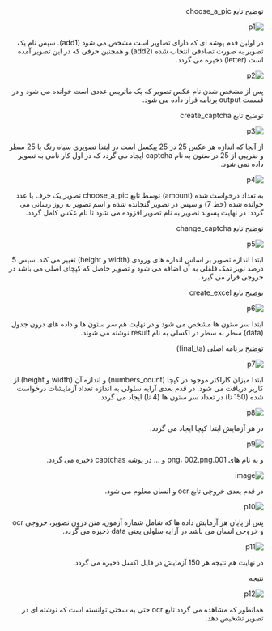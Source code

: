 <div dir = "rtl">
توضیح تابع choose_a_pic
 
 ![p1](https://user-images.githubusercontent.com/80279784/118284149-5c101380-b4e5-11eb-8536-f4903941e3fc.PNG)

 
 
در اولین قدم پوشه ای که دارای تصاویر است مشخص می شود (add1). سپس نام یک تصویر به صورت تصادفی انتخاب شده (add2) و همچنین حرفی که در این تصویر آمده است (letter) ذخیره می گردد.
 
 
 
 ![p2](https://user-images.githubusercontent.com/80279784/118284236-71853d80-b4e5-11eb-871b-065686040c55.PNG)

 
 
پس از مشخص شدن نام عکس تصویر که یک ماتریس عددی است خوانده می شود و در قسمت output برنامه قرار داده می شود.
 
 
توضیح تابع create_captcha
 
 
 ![p3](https://user-images.githubusercontent.com/80279784/118284395-9d082800-b4e5-11eb-9f72-6c6ce614ba34.PNG)

 
 
 
از آنجا که اندازه هر عکس 25 در 25 پیکسل است در ابتدا تصویری سیاه رنگ با 25 سطر و ضریبی از 25 در ستون به نام captcha ایجاد می گردد که در اول کار نامی به تصویر داده نمی شود.
 
 
 ![p4](https://user-images.githubusercontent.com/80279784/118284472-b4dfac00-b4e5-11eb-9f69-57f1dd924c59.PNG)

 
 
 
به تعداد درخواست شده (amount) توسط تابع choose_a_pic تصویر یک حرف یا عدد خوانده شده (خط 7) و سپس در تصویر گنجانده شده و اسم تصویر به روز رسانی می گردد. در نهایت پسوند تصویر به نام تصویر افزوده می شود تا نام عکس کامل گردد.
 
 
 
توضیح تابع change_captcha
 
 
 ![p5](https://user-images.githubusercontent.com/80279784/118284776-05efa000-b4e6-11eb-9898-bd02f0fdfdfc.PNG)

 
 
 
ابتدا اندازه تصویر بر اساس اندازه های ورودی (width و height) تغییر می کند. سپس 5 درصد نویز نمک فلفلی به آن  اضافه می شود و تصویر حاصل که کپچای اصلی می باشد در خروجی قرار می گیرد.

 توضیح تابع create_excel
 
 
 
 ![p6](https://user-images.githubusercontent.com/80279784/118284980-47804b00-b4e6-11eb-9689-241a6da5ce30.PNG)

 
 
 
ابتدا سر ستون ها مشخص می شود و در نهایت هم سر ستون ها و داده های درون جدول (data) سطر به سطر در اکسلی به نام result نوشته می شوند.
 
 
توضیح برنامه اصلی (final_ta)
 
 
 ![p7](https://user-images.githubusercontent.com/80279784/118285097-5e26a200-b4e6-11eb-892d-208faad76f3b.PNG)

 
 
 
ابتدا میزان کاراکتر موجود در کپچا (numbers_count) و اندازه آن (width و height) از کاربر دریافت می شود. در قدم بعدی آرایه سلولی به اندازه تعداد آزمایشات درخواست شده (150 تا)  در تعداد سر ستون ها (4 تا)  ایجاد می گردد.
 
 
 ![p8](https://user-images.githubusercontent.com/80279784/118285140-667edd00-b4e6-11eb-9a7a-49e1022acaa2.PNG)

 
 
 
در هر آزمایش ابتدا کپچا ایجاد می گردد.
 
 
 
 ![p9](https://user-images.githubusercontent.com/80279784/118285178-6f6fae80-b4e6-11eb-9b82-e0073773e9e6.PNG)

 
 
و به نام های 001.png، 002.png و ... در پوشه captchas ذخیره می گردد.
 
 
 ![image](https://user-images.githubusercontent.com/80279784/118286085-59162280-b4e7-11eb-940c-c2f45f9c2c75.png)


 
 
 
در قدم بعدی خروجی تابع ocr و انسان معلوم می شود.
 
 
 ![p10](https://user-images.githubusercontent.com/80279784/118286128-6206f400-b4e7-11eb-88c7-b76310abe4ea.PNG)


 
 
 
 
پس از پایان هر آزمایش داده ها که شامل شماره آزمون، متن درون تصویر، خروجی ocr و خروجی انسان می باشد در آرایه سلولی یعنی data ذخیره می گردد.
 
 
 
 ![p11](https://user-images.githubusercontent.com/80279784/118286154-68956b80-b4e7-11eb-889d-69c0a3a001d1.PNG)

 
 
در نهایت هم نتیجه هر 150 آزمایش در فایل اکسل ذخیره می گردد.

نتیجه
 
 
 ![p12](https://user-images.githubusercontent.com/80279784/118286226-7b0fa500-b4e7-11eb-8df9-858cf43c8867.PNG)

 
 
همانطور که مشاهده می گردد تابع ocr حتی به سختی توانسته است که نوشته ای در تصویر تشخیص دهد.

</div>
